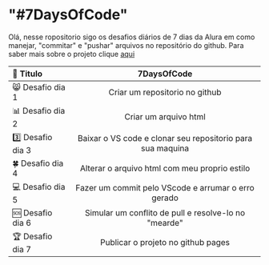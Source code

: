 # "#7DaysOfCode" 

Olá, nesse ropositorio sigo os desafios diários de 7 dias da Alura em como manejar, "commitar" e "pushar" arquivos no repositório do github. 
Para saber mais sobre o projeto clique [aqui](https://7daysofcode.io/)

<div>

  |📙 Titulo |7DaysOfCode |
  |:---------|:----------:|
  |😸 Desafio dia 1| Criar um repositorio no github|
  |📊 Desafio dia 2| Criar um arquivo html | 
  |3️⃣ Desafio dia 3| Baixar o VS code e clonar seu repositorio para sua maquina|
  |🍀 Desafio dia 4| Alterar o arquivo html com meu proprio estilo |
  |💻 Desafio dia 5| Fazer um commit pelo VScode e arrumar o erro gerado|
  |🆘 Desafio dia 6| Simular um conflito de pull e resolve-lo no "mearde"|
  |🏆 Desafio dia 7| Publicar o projeto no github pages |
 
</div>

